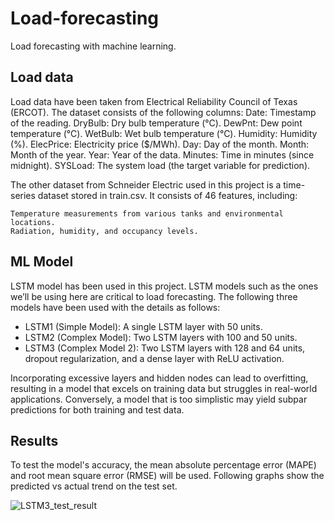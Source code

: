 # Load-forecasting
Load forecasting with machine learning.
## Load data
Load data have been taken from Electrical Reliability Council of Texas (ERCOT). The dataset consists of the following columns:
    Date: Timestamp of the reading.
    DryBulb: Dry bulb temperature (°C).
    DewPnt: Dew point temperature (°C).
    WetBulb: Wet bulb temperature (°C).
    Humidity: Humidity (%).
    ElecPrice: Electricity price ($/MWh).
    Day: Day of the month.
    Month: Month of the year.
    Year: Year of the data.
    Minutes: Time in minutes (since midnight).
    SYSLoad: The system load (the target variable for prediction).

The other dataset from Schneider Electric used in this project is a time-series dataset stored in train.csv. It consists of 46 features, including:

    Temperature measurements from various tanks and environmental locations.
    Radiation, humidity, and occupancy levels.
    
## ML Model
LSTM model has been used in this project. LSTM models such as the ones we’ll be using here are critical to load forecasting. 
The following three models have been used with the details as follows:
- LSTM1 (Simple Model): A single LSTM layer with 50 units.
- LSTM2 (Complex Model): Two LSTM layers with 100 and 50 units.
- LSTM3 (Complex Model 2): Two LSTM layers with 128 and 64 units, dropout regularization, and a dense layer with ReLU activation.

Incorporating excessive layers and hidden nodes can lead to overfitting, resulting in a model that excels on training data but struggles in real-world applications. Conversely, a model that is too simplistic may yield subpar predictions for both training and test data.


## Results
To test the model's accuracy, the mean absolute percentage error (MAPE) and root mean square error (RMSE) will be used. Following graphs show the predicted vs actual trend on the test set.

![LSTM3_test_result](https://github.com/user-attachments/assets/ebe11f78-ff71-4096-8da4-123c244668d0)
